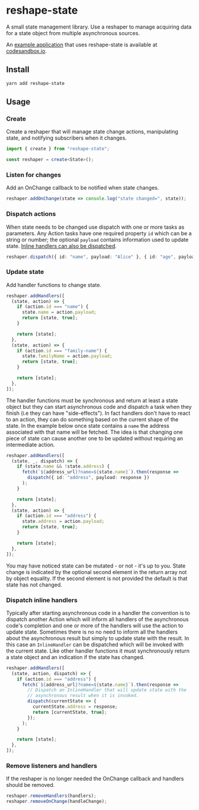 # reshape-state

A small state management library. Use a reshaper to manage acquiring data for a
state object from multiple asynchronous sources.

An [example application](https://codesandbox.io/s/reshape-state-0617h?file=/src/swapi/character-reshaper.ts) that uses reshape-state is available at [codesandbox.io](https://codesandbox.io/s/reshape-state-0617h?file=/src/swapi/character-reshaper.ts).

## Install

```bash
yarn add reshape-state
```

## Usage

### Create

Create a reshaper that will manage state change actions, manipulating state, and
notifying subscribers when it changes.

```ts
import { create } from "reshape-state";

const reshaper = create<State>();
```

### Listen for changes

Add an OnChange callback to be notified when state changes.

```ts
reshaper.addOnChange(state => console.log("state changed=", state));
```

### Dispatch actions

When state needs to be changed use dispatch with one or more tasks as
parameters. Any Action tasks have one required property `id` which can be a
string or number; the optional `payload` contains information used to update
state. [Inline handlers can also be dispatched](#dispatch-inline-handlers).

```ts
reshaper.dispatch({ id: "name", payload: "Alice" }, { id: "age", payload: 30 });
```

### Update state

Add handler functions to change state.

```ts
reshaper.addHandlers([
  (state, action) => {
    if (action.id === "name") {
      state.name = action.payload;
      return [state, true];
    }

    return [state];
  },
  (state, action) => {
    if (action.id === "family-name") {
      state.familyName = action.payload;
      return [state, true];
    }

    return [state];
  },
]);
```

The handler functions must be synchronous and return at least a state object but
they can start asynchronous code and dispatch a task when they finish (i.e they
can have "side-effects"). In fact handlers don't have to react to an action,
they can do something based on the current shape of the state. In the example
below once state contains a `name` the address associated with that name will be
fetched. The idea is that changing one piece of state can cause another one to
be updated without requiring an intermediate action.

```ts
reshaper.addHandlers([
  (state, _, dispatch) => {
    if (state.name && !state.address) {
      fetch(`${address_url}?name=${state.name}`).then(response =>
        dispatch({ id: "address", payload: response })
      );
    }

    return [state];
  },
  (state, action) => {
    if (action.id === "address") {
      state.address = action.payload;
      return [state, true];
    }

    return [state];
  },
]);
```

You may have noticed state can be mutated - or not - it's up to you. State
change is indicated by the optional second element in the return array not by
object equality. If the second element is not provided the default is that state
has not changed.

### Dispatch inline handlers

Typically after starting asynchronous code in a handler the convention is to
dispatch another Action which will inform all handlers of the asynchronous
code's completion and one or more of the handlers will use the action to update
state. Sometimes there is no no need to inform all the handlers about the
asynchronous result but simply to update state with the result. In this case an
`InlineHandler` can be dispatched which will be invoked with the current state.
Like other handler functions it must synchronously return a state object and an
indication if the state has changed.

```ts
reshaper.addHandlers([
  (state, action, dispatch) => {
    if (action.id === "address") {
      fetch(`${address_url}?name=${state.name}`).then(response =>
        // Dispatch an InlineHandler that will update state with the
        // asynchronous result when it is invoked.
        dispatch(currentState => {
          currentState.address = response;
          return [currentState, true];
        });
      );
    }

    return [state];
  },
]);
```

### Remove listeners and handlers

If the reshaper is no longer needed the OnChange callback and handlers should be
removed.

```ts
reshaper.removeHandlers(handlers);
reshaper.removeOnChange(handleChange);
```
